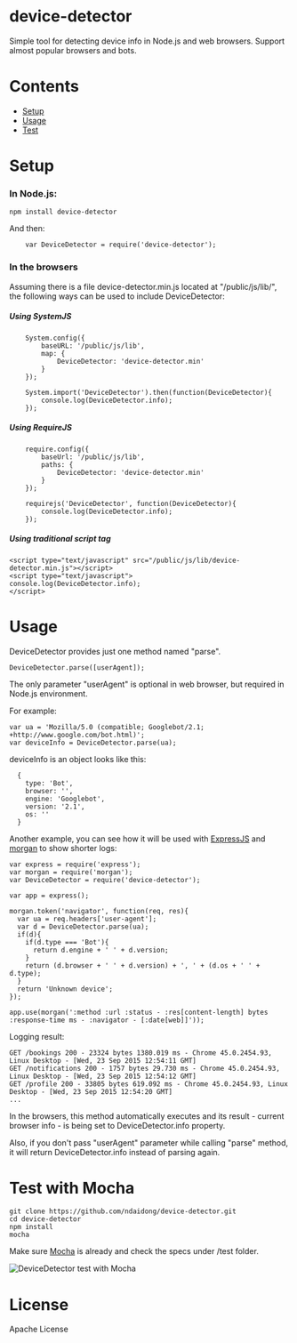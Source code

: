 device-detector
========

Simple tool for detecting device info in Node.js and web browsers. Support almost popular browsers and bots.

# Contents

* [Setup](#setup)
* [Usage](#usage)
* [Test](#test-with-mocha)


# Setup

### In Node.js:

```
npm install device-detector
```

And then:

```
    var DeviceDetector = require('device-detector');
```

### In the browsers


Assuming there is a file device-detector.min.js located at "/public/js/lib/", the following ways can be used to include DeviceDetector:

##### Using SystemJS

```
    System.config({
        baseURL: '/public/js/lib',
        map: {
            DeviceDetector: 'device-detector.min'
        }
    });

    System.import('DeviceDetector').then(function(DeviceDetector){
        console.log(DeviceDetector.info);
    });

```

##### Using RequireJS

```
    require.config({
        baseUrl: '/public/js/lib',
        paths: {
            DeviceDetector: 'device-detector.min'
        }
    });

    requirejs('DeviceDetector', function(DeviceDetector){
        console.log(DeviceDetector.info);
    });

```


##### Using traditional script tag

```
<script type="text/javascript" src="/public/js/lib/device-detector.min.js"></script>
<script type="text/javascript">
console.log(DeviceDetector.info);
</script>
```


# Usage

DeviceDetector provides just one method named "parse".

```
DeviceDetector.parse([userAgent]);
```

The only parameter "userAgent" is optional in web browser, but required in Node.js environment.

For example:

```
var ua = 'Mozilla/5.0 (compatible; Googlebot/2.1; +http://www.google.com/bot.html)';
var deviceInfo = DeviceDetector.parse(ua);
```

deviceInfo is an object looks like this:

```
  {
    type: 'Bot',
    browser: '',
    engine: 'Googlebot',
    version: '2.1',
    os: ''
  }

```


Another example, you can see how it will be used with [ExpressJS](http://expressjs.com/) and [morgan](https://github.com/expressjs/morgan) to show shorter logs:

```
var express = require('express');
var morgan = require('morgan');
var DeviceDetector = require('device-detector');

var app = express();

morgan.token('navigator', function(req, res){
  var ua = req.headers['user-agent'];
  var d = DeviceDetector.parse(ua);
  if(d){
    if(d.type === 'Bot'){
      return d.engine + ' ' + d.version;
    }
    return (d.browser + ' ' + d.version) + ', ' + (d.os + ' ' + d.type);
  }
  return 'Unknown device';
});

app.use(morgan(':method :url :status - :res[content-length] bytes :response-time ms - :navigator - [:date[web]]'));

```

Logging result:
```
GET /bookings 200 - 23324 bytes 1380.019 ms - Chrome 45.0.2454.93, Linux Desktop - [Wed, 23 Sep 2015 12:54:11 GMT]
GET /notifications 200 - 1757 bytes 29.730 ms - Chrome 45.0.2454.93, Linux Desktop - [Wed, 23 Sep 2015 12:54:12 GMT]
GET /profile 200 - 33805 bytes 619.092 ms - Chrome 45.0.2454.93, Linux Desktop - [Wed, 23 Sep 2015 12:54:20 GMT]
...
```

In the browsers, this method automatically executes and its result - current browser info - is being set to DeviceDetector.info property.

Also, if you don't pass "userAgent" parameter while calling "parse" method, it will return DeviceDetector.info instead of parsing again.


# Test with Mocha

```
git clone https://github.com/ndaidong/device-detector.git
cd device-detector
npm install
mocha
```

Make sure [Mocha](https://mochajs.org/) is already and check the specs under /test folder.

![DeviceDetector test with Mocha](http://i.imgur.com/dzQ3tg6.png)

# License

Apache License

